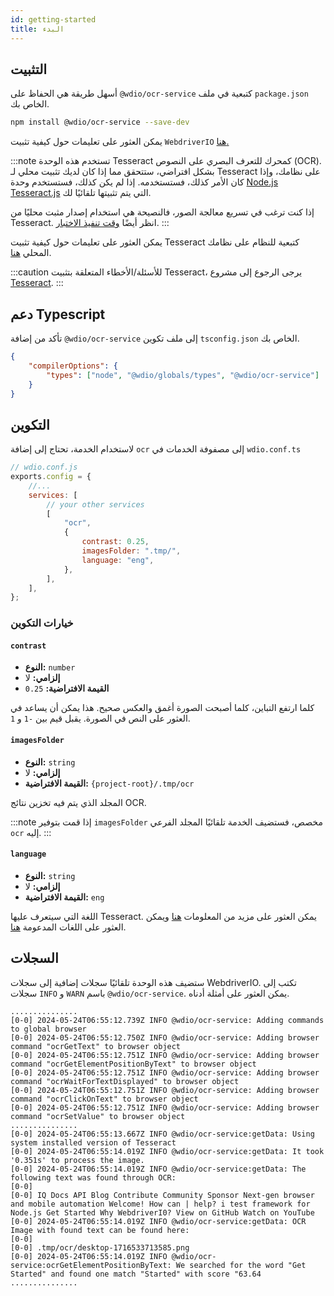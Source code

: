 ```yaml
---
id: getting-started
title: البدء
---
```


## التثبيت

أسهل طريقة هي الحفاظ على `@wdio/ocr-service` كتبعية في ملف `package.json` الخاص بك.

```bash npm2yarn
npm install @wdio/ocr-service --save-dev
```

يمكن العثور على تعليمات حول كيفية تثبيت `WebdriverIO` [هنا.](../gettingstarted)

:::note
تستخدم هذه الوحدة Tesseract كمحرك للتعرف البصري على النصوص (OCR). بشكل افتراضي، ستتحقق مما إذا كان لديك تثبيت محلي لـ Tesseract على نظامك، وإذا كان الأمر كذلك، فستستخدمه. إذا لم يكن كذلك، فستستخدم وحدة [Node.js Tesseract.js](https://github.com/naptha/tesseract.js) التي يتم تثبيتها تلقائيًا لك.

إذا كنت ترغب في تسريع معالجة الصور، فالنصيحة هي استخدام إصدار مثبت محليًا من Tesseract. انظر أيضًا [وقت تنفيذ الاختبار](./more-test-optimization#using-a-local-installation-of-tesseract).
:::

يمكن العثور على تعليمات حول كيفية تثبيت Tesseract كتبعية للنظام على نظامك المحلي [هنا](https://tesseract-ocr.github.io/tessdoc/Installation.html).

:::caution
للأسئلة/الأخطاء المتعلقة بتثبيت Tesseract، يرجى الرجوع إلى مشروع [Tesseract](https://github.com/tesseract-ocr/tesseract).
:::

## دعم Typescript

تأكد من إضافة `@wdio/ocr-service` إلى ملف تكوين `tsconfig.json` الخاص بك.

```json title="tsconfig.json"
{
    "compilerOptions": {
        "types": ["node", "@wdio/globals/types", "@wdio/ocr-service"]
    }
}
```

## التكوين

لاستخدام الخدمة، تحتاج إلى إضافة `ocr` إلى مصفوفة الخدمات في `wdio.conf.ts`

```js
// wdio.conf.js
exports.config = {
    //...
    services: [
        // your other services
        [
            "ocr",
            {
                contrast: 0.25,
                imagesFolder: ".tmp/",
                language: "eng",
            },
        ],
    ],
};
```

### خيارات التكوين

#### `contrast`

-   **النوع:** `number`
-   **إلزامي:** لا
-   **القيمة الافتراضية:** `0.25`

كلما ارتفع التباين، كلما أصبحت الصورة أغمق والعكس صحيح. هذا يمكن أن يساعد في العثور على النص في الصورة. يقبل قيم بين `-1` و `1`.

#### `imagesFolder`

-   **النوع:** `string`
-   **إلزامي:** لا
-   **القيمة الافتراضية:** `{project-root}/.tmp/ocr`

المجلد الذي يتم فيه تخزين نتائج OCR.

:::note
إذا قمت بتوفير `imagesFolder` مخصص، فستضيف الخدمة تلقائيًا المجلد الفرعي `ocr` إليه.
:::

#### `language`

-   **النوع:** `string`
-   **إلزامي:** لا
-   **القيمة الافتراضية:** `eng`

اللغة التي سيتعرف عليها Tesseract. يمكن العثور على مزيد من المعلومات [هنا](https://tesseract-ocr.github.io/tessdoc/Data-Files-in-different-versions) ويمكن العثور على اللغات المدعومة [هنا](https://github.com/webdriverio/visual-testing/blob/main/packages/ocr-service/src/utils/constants.ts).

## السجلات

ستضيف هذه الوحدة تلقائيًا سجلات إضافية إلى سجلات WebdriverIO. تكتب إلى سجلات `INFO` و `WARN` باسم `@wdio/ocr-service`.
يمكن العثور على أمثلة أدناه.

```log
...............
[0-0] 2024-05-24T06:55:12.739Z INFO @wdio/ocr-service: Adding commands to global browser
[0-0] 2024-05-24T06:55:12.750Z INFO @wdio/ocr-service: Adding browser command "ocrGetText" to browser object
[0-0] 2024-05-24T06:55:12.751Z INFO @wdio/ocr-service: Adding browser command "ocrGetElementPositionByText" to browser object
[0-0] 2024-05-24T06:55:12.751Z INFO @wdio/ocr-service: Adding browser command "ocrWaitForTextDisplayed" to browser object
[0-0] 2024-05-24T06:55:12.751Z INFO @wdio/ocr-service: Adding browser command "ocrClickOnText" to browser object
[0-0] 2024-05-24T06:55:12.751Z INFO @wdio/ocr-service: Adding browser command "ocrSetValue" to browser object
...............
[0-0] 2024-05-24T06:55:13.667Z INFO @wdio/ocr-service:getData: Using system installed version of Tesseract
[0-0] 2024-05-24T06:55:14.019Z INFO @wdio/ocr-service:getData: It took '0.351s' to process the image.
[0-0] 2024-05-24T06:55:14.019Z INFO @wdio/ocr-service:getData: The following text was found through OCR:
[0-0]
[0-0] IQ Docs API Blog Contribute Community Sponsor Next-gen browser and mobile automation Welcome! How can | help? i test framework for Node.js Get Started Why WebdriverI0? View on GitHub Watch on YouTube
[0-0] 2024-05-24T06:55:14.019Z INFO @wdio/ocr-service:getData: OCR Image with found text can be found here:
[0-0]
[0-0] .tmp/ocr/desktop-1716533713585.png
[0-0] 2024-05-24T06:55:14.019Z INFO @wdio/ocr-service:ocrGetElementPositionByText: We searched for the word "Get Started" and found one match "Started" with score "63.64
...............
```